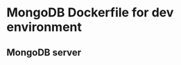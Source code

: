 MongoDB Dockerfile for dev environment
======================================

MongoDB server
--------------
